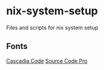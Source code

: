 # nix-system-setup
Files and scripts for nix system setup

## Fonts
[Cascadia Code](https://github.com/ghosh-r/nix-system-setup/blob/main/CascadiaCode-2009.22.zip)
[Source Code Pro](https://github.com/ghosh-r/nix-system-setup/blob/main/Source_Code_Pro.zip)
